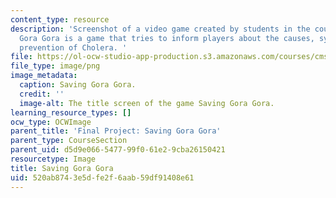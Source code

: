 ```yaml
---
content_type: resource
description: 'Screenshot of a video game created by students in the course. Saving
  Gora Gora is a game that tries to inform players about the causes, symptoms, and
  prevention of Cholera. '
file: https://ol-ocw-studio-app-production.s3.amazonaws.com/courses/cms-611j-creating-video-games-fall-2014/520ab8743e5dfe2f6aab59df91408e61_savinggoragora.png
file_type: image/png
image_metadata:
  caption: Saving Gora Gora.
  credit: ''
  image-alt: The title screen of the game Saving Gora Gora.
learning_resource_types: []
ocw_type: OCWImage
parent_title: 'Final Project: Saving Gora Gora'
parent_type: CourseSection
parent_uid: d5d9e066-5477-99f0-61e2-9cba26150421
resourcetype: Image
title: Saving Gora Gora
uid: 520ab874-3e5d-fe2f-6aab-59df91408e61
---
```

